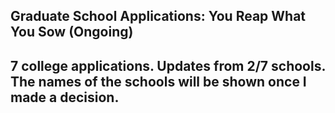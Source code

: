 ## Graduate School Applications: You Reap What You Sow (Ongoing)


7 college applications. Updates from 2/7 schools. The names of the schools will be shown once I made a decision. 
---

<!-- ## First Admission  

### ### 📌 Application Outcome  
- **Program Name:** Oceanography 
- **Date Notified:** 1/28/2025
- **Decision Type:** Official Admission Email


### 🎓 Funding & Support  
- **Funding Type:** Fellowships (TBA)
- **Additional Support:** Scholarships (TBA)

### 🔬 Research Fit & Faculty  
- **Potential Advisor(s):** TBA
- **Alignment with Research:** [How well does the research fit your goals?]  
- **Notable Lab/Resources:** Able to collect coastal, open, and deep ocean samples. 

### 🏛 Department & Community  
- **Department Culture:** Collaborative  
- **Student & Faculty Engagement:** Biweekly, or quote, "As needed"
- **Diversity & Inclusion:** There exist some work   

### 📍 Location & Lifestyle  
- **City & Cost of Living:** [Expensive, affordable, ideal?]  
- **Climate & Environment:** [Does the location suit your lifestyle?]  
- **Work-Life Balance Factors:** [Outdoor activities, commute, etc.]  

### 🤔 Gut Feeling & Final Thoughts  
- **Initial Reaction:** [How did you feel when you got the acceptance?]  
- **Pros & Cons Summary:** [List the major pros/cons]  
- **Likelihood of Attending:** [Where does it stand in your ranking?]  

## Only Rejection (Be positive)

### 📌 Application Outcome  
- **Program Name:** Ecology and Evoloutianry Biology 
- **Date Notified:** 2/3/2025
- **Decision Type:** Official Rejection Email

### 🤔 Reflections on the Process  
- **Expectations vs. Reality:** I was not expecting anything for this school.   
- **Interview Experience (if applicable):** I was invited to an interview with the mentor I wrote about on my application. The mentor asked me three questions two I recall relating to how I know my current work. I felt that I was able to answer the question however the third one asked for a recent article that I read that excited me. I 
- **Factors That May Have Contributed:** Competitive applicant pool and was not able to show my fullest in my interview. I was told I was top ten in terms of applications during the first round of review of applications however after the interview, I got a rejection letter the week after. This goes to show, you may have had everything that they are looking for in an applicant, however the applicant who will move forward are those the faculty felt deserved it. Regardless of the outcome, I know that I am a great canidate

### 🚪 Moving Forward  
- **What This Means for My Plans:** I always write an application with the mindset of getting accepted. So, I was a bit taken back. This school however was not the highest on my list. In terms of ranking, this school felt safe to apply to which d 
- **Lessons Learned:** [Anything you would change in future applications?]  
- **Other Applications Still in Progress:** 1/7 admiddted and 1/7 rejection.

### 🌱 Final Thoughts  
- **How I Feel About It:** I am disapointed in the result however looking back at the interview. The mentor did not recall specifc details about my application when asked, escpecially the portion where I talked about my proposed project to him. I think the rejection and the result of the interview happened for a reason. The mentor I wrote about may not be compatiable as I initially thought. 
- **Next Steps:** Waiting for more responses
 -->


<!-- ## First Admission  

### 📌 Program Overview  
- **Program Name:** 
- **Key Focus Areas:** 
- **Why It Stands Out:** [Mention unique aspects that align with your research]  

### 🎓 Funding & Support  
- **Funding Type:** [Fellowship/TAship/RAship/Other]  
- **Guaranteed Funding?:** [Yes/No, for how many years]  
- **Additional Support:** [Grants, scholarships, etc.]  

### 🔬 Research Fit & Faculty  
- **Potential Advisor(s):** [Advisor name(s)]  
- **Alignment with Research:** [How well does the research fit your goals?]  
- **Notable Lab/Resources:** [Any special labs, facilities, collaborations?]  

### 🏛 Department & Community  
- **Department Culture:** [Collaborative, competitive, supportive?]  
- **Student & Faculty Engagement:** [Any notable interactions, impressions?]  
- **Diversity & Inclusion:** [Are there relevant groups or initiatives?]  

### 📍 Location & Lifestyle  
- **City & Cost of Living:** [Expensive, affordable, ideal?]  
- **Climate & Environment:** [Does the location suit your lifestyle?]  
- **Work-Life Balance Factors:** [Outdoor activities, commute, etc.]  

### 🤔 Gut Feeling & Final Thoughts  
- **Initial Reaction:** [How did you feel when you got the acceptance?]  
- **Pros & Cons Summary:** [List the major pros/cons]  
- **Likelihood of Attending:** [Where does it stand in your ranking?]   -->
